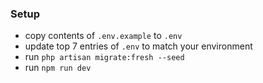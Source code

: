 ### Setup
- copy contents of `.env.example` to `.env`
- update top 7 entries of `.env` to match your environment
- run `php artisan migrate:fresh --seed`
- run `npm run dev`